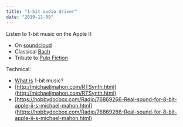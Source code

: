 ```yaml
---
title: "1-bit audio driver"
date: "2019-11-09"
---
```


Listen to 1-bit music on the Apple II:

- On [soundcloud](https://soundcloud.com/irrlicht-project/in-nihilum-reverteris-ost-apple-ii)
- Classical [Bach](https://8bitweapon.bandcamp.com/track/bach-prelude-in-c-minor)
- Tribute to [Pulp Fiction](https://www.youtube.com/watch?v=sOaxWJ2gVfU)

Technical:

- [What is](https://www.ludomusicology.org/2018/12/09/what-is-1-bit-music/) 1-bit music?
- [http://michaeljmahon.com/RTSynth.html](http://michaeljmahon.com/RTSynth.html)
- [https://hobbydocbox.com/Radio/76869266-Real-sound-for-8-bit-apple-ii-s-michael-mahon.html](https://hobbydocbox.com/Radio/76869266-Real-sound-for-8-bit-apple-ii-s-michael-mahon.html)
